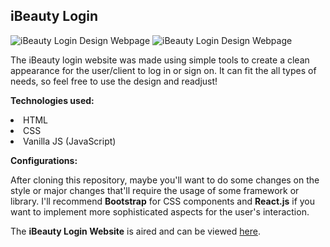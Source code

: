 ## iBeauty Login

![iBeauty Login Design Webpage](https://cdn.discordapp.com/attachments/869389801843990528/1005553022488817725/pagina1.png)
![iBeauty Login Design Webpage](https://cdn.discordapp.com/attachments/869389801843990528/1005553022807593000/pagina2.png)

<p> The iBeauty login website was made using simple tools to create a clean appearance for the user/client to log in or sign on. It can fit the all types of needs, so feel free to use the design and readjust! </p>

<p><b>Technologies used:</b></p>
<li> HTML</li>
<li> CSS</li>
<li> Vanilla JS (JavaScript)</li>

<p><strong>Configurations:</strong></p>

<p>After cloning this repository, maybe you'll want to do some changes on the style or major changes that'll require the usage of some framework or library. I'll recommend <b>Bootstrap</b> for CSS components and <b>React.js</b> if you want to implement more sophisticated aspects for the user's interaction. 

The <b>iBeauty Login Website</b> is aired and can be viewed <a href="https://ibeautylogin.netlify.app/">here</a>.
